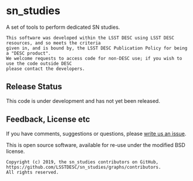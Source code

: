 # sn_studies

A set of tools to perform dedicated SN studies.
```
This software was developed within the LSST DESC using LSST DESC resources, and so meets the criteria 
given in, and is bound by, the LSST DESC Publication Policy for being a "DESC product". 
We welcome requests to access code for non-DESC use; if you wish to use the code outside DESC 
please contact the developers.

```
## Release Status

This code is under development and has not yet been released.



## Feedback, License etc

If you have comments, suggestions or questions, please [write us an issue](https://github.com/LSSTDESC/sn_studies/issues).

This is open source software, available for re-use under the modified BSD license.

```
Copyright (c) 2019, the sn_studies contributors on GitHub, https://github.com/LSSTDESC/sn_studies/graphs/contributors.
All rights reserved.
```
